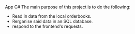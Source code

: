 App C#
The main purpose of this project is to do the following:
- Read in data from the local orderbooks.
- Rerganise said data in an SQL database.
- respond to the frontend's requests.
